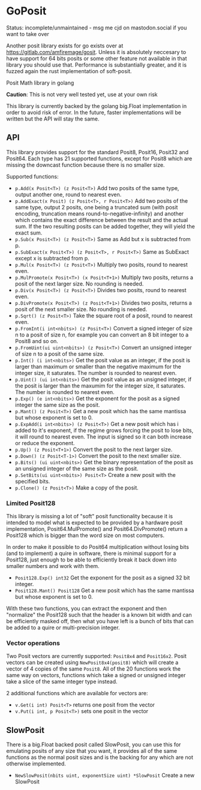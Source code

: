 # GoPosit

Status: incomplete/unmaintained - msg me cjd on mastodon.social if you want to take over

Another posit library exists for go exists over at https://gitlab.com/amfiremage/gosit.
Unless it is absolutely neccesary to have support for 64 bits posits or some other feature not available in that library you should use that.
Performance is substantially greater, and it is fuzzed again the rust implementation of soft-posit.

Posit Math library in golang

**Caution**: This is not very well tested yet, use at your own risk

This library is currently backed by the golang big.Float implementation in order to avoid risk
of error. In the future, faster implementations will be written but the API will stay the same.

## API

This library provides support for the standard Posit8, Posit16, Posit32 and Posit64.
Each type has 21 supported functions, except for Posit8 which are missing the downcast function
because there is no smaller size.

Supported functions:

* `p.Add(x Posit<T>) (z Posit<T>)` Add two posits of the same type, output another one, round to
nearest even.
* `p.AddExact(x Posit) (z Posit<T>, r Posit<T>)` Add two posits of the same type, output 2 posits,
one being a truncated sum (with posit encoding, truncation means round-to-negative-infinity) and
another which contains the exact difference between the result and the actual sum. If the two
resulting posits can be added together, they will yield the exact sum.
* `p.Sub(x Posit<T>) (z Posit<T>)` Same as Add but x is subtracted from p.
* `p.SubExact(x Posit<T>) (z Posit<T>, r Posit<T>)` Same as SubExact except x is subtracted from p.
* `p.Mul(x Posit<T>) (z Posit<T>)` Multiply two posits, round to nearest even.
* `p.MulPromote(x Posit<T>) (x Posit<T+1>)` Multiply two posits, returns a posit of the next larger
size. No rounding is needed.
* `p.Div(x Posit<T>) (z Posit<T>)` Divides two posits, round to nearest even.
* `p.DivPromote(x Posit<T>) (z Posit<T+1>)` Divides two posits, returns a posit of the next smaller
size. No rounding is needed.
* `p.Sqrt() (z Posit<T>)` Take the square root of a posit, round to nearest even.
* `p.FromInt(i int<nbits>) (z Posit<T>)` Convert a signed integer of size n to a posit of size n,
for example you can convert an 8 bit integer to a Posit8 and so on.
* `p.FromUint(ui uint<nbits>) (z Posit<T>)` Convert an unsigned integer of size n to a posit of the
same size.
* `p.Int() (i int<nbits>)` Get the posit value as an integer, if the posit is larger than maximum
or smaller than the negative maximum for the integer size, it saturates. The number is rounded to
nearest even.
* `p.Uint() (ui int<nbits>)` Get the posit value as an unsigned integer, if the posit is larger
than the maxumim for the integer size, it saturates. The number is rounded to nearest even.
* `p.Exp() (e int<nbits>)` Get the exponent for the posit as a signed integer the same size as the
posit.
* `p.Mant() (z Posit<T>)` Get a new posit which has the same mantissa but whose exponent is set
to 0.
* `p.ExpAdd(i int<nbits>) (z Posit<T>)` Get a new posit which has i added to it's exponent, if the
regime grows forcing the posit to lose bits, it will round to nearest even. The input is signed
so it can both increase or reduce the exponent.
* `p.Up() (z Posit<T+1>)` Convert the posit to the next larger size.
* `p.Down() (z Posit<T-1>)` Convert the posit to the next smaller size.
* `p.Bits() (ui uint<nbits>)` Get the binary representation of the posit as an unsigned integer
of the same size as the posit.
* `p.SetBits(ui uint<nbits>) Posit<T>` Create a new posit with the specified bits.
* `p.Clone() (z Posit<T>)` Make a copy of the posit.


### Limited Posit128

This library is missing a lot of "soft" posit functionality because it is intended to model what
is expected to be provided by a hardware posit implementation, Posit64.MulPromote() and
Posit64.DivPromote() return a Posit128 which is bigger than the word size on most computers.

In order to make it possible to do Posit64 multiplication without losing bits (and to implement)
a quire in software, there is minimal support for a Posit128, just enough to be able to efficiently
break it back down into smaller numbers and work with them.

* `Posit128.Exp() int32` Get the exponent for the posit as a signed 32 bit integer.
* `Posit128.Mant() Posit128` Get a new posit which has the same mantissa but whose exponent is set
to 0.

With these two functions, you can extract the exponent and then "normalize" the Posit128 such that
the header is a known bit width and can be efficiently masked off, then what you have left is a
bunch of bits that can be added to a quire or multi-precision integer.


### Vector operations

Two Posit vectors are currently supported: `Posit8x4` and `Posit16x2`. Posit vectors can be created
using `NewPosit8x4(posit8)` which will create a vector of 4 copies of the same `Posit8`. All of the
20 functions work the same way on vectors, functions which take a signed or unsigned integer take
a slice of the same integer type instead.

2 additional functions which are available for vectors are:

* `v.Get(i int) Posit<T>` returns one posit from the vector
* `v.Put(i int, p Posit<T>)` sets one posit in the vector


## SlowPosit

There is a big.Float backed posit called SlowPosit, you can use this for emulating posits of any
size that you want, it provides all of the same functions as the normal posit sizes and is the
backing for any which are not otherwise implemented.

* `NewSlowPosit(nbits uint, exponentSize uint) *SlowPosit` Create a new SlowPosit
